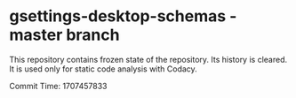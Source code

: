 # gsettings-desktop-schemas - master branch

This repository contains frozen state of the repository.
Its history is cleared. It is used only for static code
analysis with Codacy.

Commit Time: 1707457833